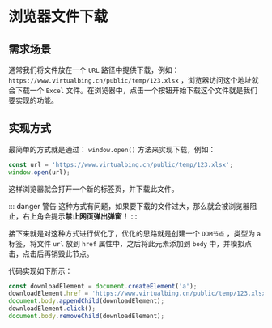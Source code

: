 # 浏览器文件下载

## 需求场景

通常我们将文件放在一个 `URL` 路径中提供下载，例如： `https://www.virtualbing.cn/public/temp/123.xlsx` ，浏览器访问这个地址就会下载一个 `Excel` 文件。在浏览器中，点击一个按钮开始下载这个文件就是我们要实现的功能。

## 实现方式

最简单的方式就是通过： `window.open()` 方法来实现下载，例如：

```javascript
const url = 'https://www.virtualbing.cn/public/temp/123.xlsx';
window.open(url);
```

这样浏览器就会打开一个新的标签页，并下载此文件。

::: danger 警告
这种方式有问题，如果要下载的文件过大，那么就会被浏览器阻止，右上角会提示**禁止网页弹出弹窗！**
:::

接下来就是对这种方式进行优化了，优化的思路就是创建一个 `DOM节点` ，类型为 `a` 标签，将文件 `url` 放到 `href` 属性中，之后将此元素添加到 `body` 中，并模拟点击，点击后再销毁此节点。 

代码实现如下所示：

```javascript
const downloadElement = document.createElement('a');
downloadElement.href = 'https://www.virtualbing.cn/public/temp/123.xlsx';
document.body.appendChild(downloadElement);
downloadElement.click();
document.body.removeChild(downloadElement);
```
